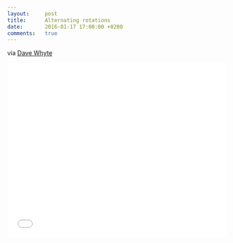 ```yaml
---
layout:     post
title:      Alternating rotations
date:       2016-01-17 17:00:00 +0200
comments:   true
---
```


via [Dave Whyte](https://dribbble.com/beesandbombs)


<iframe width="100%" height="400" src="//jsfiddle.net/p1g9gqto/embedded/result,js" allowfullscreen="allowfullscreen" frameborder="0"></iframe>
